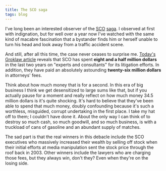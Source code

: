 ```yaml
---
title: The SCO saga
tags: blog
---
```


I've long been an interested observer of the [SCO](http://www.groklaw.net/staticpages/index.php?page=20050315132709446) [saga](http://www.groklaw.net/staticpages/index.php?page=200310161622155662). I observed at first with indignation, but for well over a year now I've watched with the same kind of macabre fascination that a bystander finds him or herself unable to turn his head and look away from a traffic accident scene.

And still, after all this time, the case never ceases to surprise me. [Today's Groklaw article](http://www.groklaw.net/article.php?story=20060913195652112) reveals that SCO has spent **eight and a half million dollars** in the last two years on "experts and consultants" for its litigation efforts. In addition, they have paid an absolutely astounding **twenty-six million dollars** in attorneys' fees.

Think about how much money that is for a second. In this era of big business I think we get desensitized to large sums like that, but if you actually pause for a moment and really reflect on how much money 34.5 million dollars is it's quite shocking. It's hard to believe that they've been able to spend that much money, doubly confounding because it's such a worthless, misguided, corrupt undertaking in the first place. I take my hat off to them; I couldn't have done it. About the only way I can think of to destroy so much cash, so much goodwill, and so much business, is with a truckload of cans of gasoline and an abundant supply of matches.

The sad part is that the real winners in this debacle include the SCO executives who massively increased their wealth by selling off stock when their initial efforts at media manipulation sent the stock price through the roof back in 2003. Other winners include the lawyers who are charging those fees, but they always win, don't they? Even when they're on the losing side.
